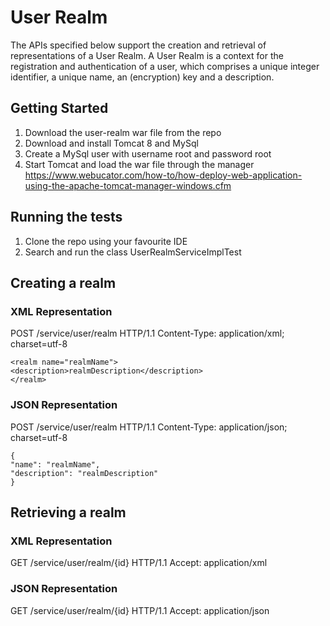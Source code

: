 # User Realm

The APIs specified below support the creation and retrieval of representations of a User Realm. A User Realm is a context for the registration and authentication of a user, which comprises a unique integer identifier, a unique name, an (encryption) key and a description.

## Getting Started

1. Download the user-realm war file from the repo
2. Download and install Tomcat 8 and MySql
3. Create a MySql user with username root and password root
4. Start Tomcat and load the war file through the manager https://www.webucator.com/how-to/how-deploy-web-application-using-the-apache-tomcat-manager-windows.cfm

## Running the tests

1. Clone the repo using your favourite IDE
2. Search and run the class UserRealmServiceImplTest

## Creating a realm

### XML Representation
POST /service/user/realm HTTP/1.1
Content-Type: application/xml; charset=utf-8
```
<realm name="realmName">
<description>realmDescription</description>
</realm>
```

### JSON Representation
POST /service/user/realm HTTP/1.1
Content-Type: application/json; charset=utf-8
```
{
"name": "realmName",
"description": "realmDescription"
}
```


## Retrieving a realm
### XML Representation
GET /service/user/realm/{id} HTTP/1.1
Accept: application/xml

### JSON Representation
GET /service/user/realm/{id} HTTP/1.1
Accept: application/json
